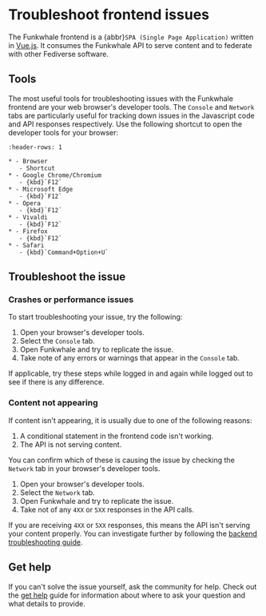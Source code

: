 # Troubleshoot frontend issues

The Funkwhale frontend is a {abbr}`SPA (Single Page Application)` written in [Vue.js](https://vuejs.org). It consumes the Funkwhale API to serve content and to federate with other Fediverse software.

## Tools

The most useful tools for troubleshooting issues with the Funkwhale frontend are your web browser's developer tools. The `Console` and `Network` tabs are particularly useful for tracking down issues in the Javascript code and API responses respectively. Use the following shortcut to open the developer tools for your browser:

```{list-table}
:header-rows: 1

* - Browser
   - Shortcut
* - Google Chrome/Chromium
   - {kbd}`F12`
* - Microsoft Edge
   - {kbd}`F12`
* - Opera
   - {kbd}`F12`
* - Vivaldi
   - {kbd}`F12`
* - Firefox
   - {kbd}`F12`
* - Safari
   - {kbd}`Command+Option+U`

```

## Troubleshoot the issue

### Crashes or performance issues

To start troubleshooting your issue, try the following:

1. Open your browser's developer tools.
2. Select the `Console` tab.
3. Open Funkwhale and try to replicate the issue.
4. Take note of any errors or warnings that appear in the `Console` tab.

If applicable, try these steps while logged in and again while logged out to see if there is any difference.

### Content not appearing

If content isn't appearing, it is usually due to one of the following reasons:

1. A conditional statement in the frontend code isn't working.
2. The API is not serving content.

You can confirm which of these is causing the issue by checking the `Network` tab in your browser's developer tools.

1. Open your browser's developer tools.
2. Select the `Network` tab.
3. Open Funkwhale and try to replicate the issue.
4. Take not of any `4XX` or `5XX` responses in the API calls.

If you are receiving `4XX` or `5XX` responses, this means the API isn't serving your content properly. You can investigate further by following the [backend troubleshooting guide](backend.md).

## Get help

If you can't solve the issue yourself, ask the community for help. Check out the [get help](help.md) guide for information about where to ask your question and what details to provide.
